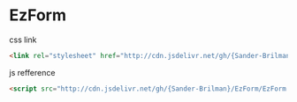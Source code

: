 # EzForm


css link

```html
<link rel="stylesheet" href="http://cdn.jsdelivr.net/gh/{Sander-Brilman}/EzForm/EzForm.min.css">
```

js refference 


```html
<script src="http://cdn.jsdelivr.net/gh/{Sander-Brilman}/EzForm/EzForm.min.js"></script>
```

